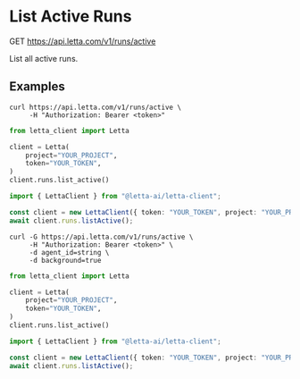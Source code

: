 # List Active Runs

GET https://api.letta.com/v1/runs/active

List all active runs.

## Examples

```shell
curl https://api.letta.com/v1/runs/active \
     -H "Authorization: Bearer <token>"
```

```python
from letta_client import Letta

client = Letta(
    project="YOUR_PROJECT",
    token="YOUR_TOKEN",
)
client.runs.list_active()

```

```typescript
import { LettaClient } from "@letta-ai/letta-client";

const client = new LettaClient({ token: "YOUR_TOKEN", project: "YOUR_PROJECT" });
await client.runs.listActive();

```

```shell
curl -G https://api.letta.com/v1/runs/active \
     -H "Authorization: Bearer <token>" \
     -d agent_id=string \
     -d background=true
```

```python
from letta_client import Letta

client = Letta(
    project="YOUR_PROJECT",
    token="YOUR_TOKEN",
)
client.runs.list_active()

```

```typescript
import { LettaClient } from "@letta-ai/letta-client";

const client = new LettaClient({ token: "YOUR_TOKEN", project: "YOUR_PROJECT" });
await client.runs.listActive();

```